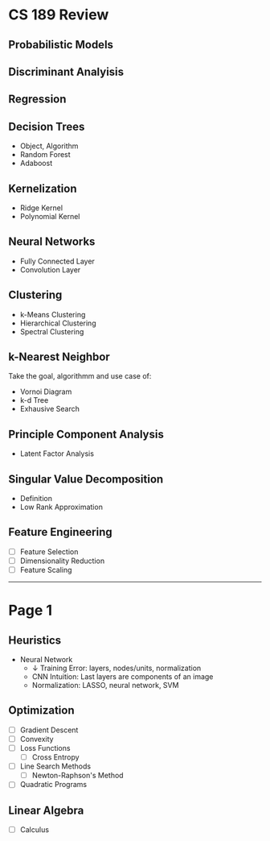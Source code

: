 #  CS 189 Review

## Probabilistic Models
## Discriminant Analyisis
## Regression

## Decision Trees
* Object, Algorithm
* Random Forest
* Adaboost

## Kernelization
* Ridge Kernel
* Polynomial Kernel


## Neural Networks
* Fully Connected Layer
* Convolution Layer

## Clustering
* k-Means Clustering
* Hierarchical Clustering
* Spectral Clustering

## k-Nearest Neighbor
Take the goal, algorithmm and use case of:
* Vornoi Diagram
* k-d Tree
* Exhausive Search

## Principle Component Analysis
  * Latent Factor Analysis
## Singular Value Decomposition
* Definition
* Low Rank Approximation

## Feature Engineering

* [ ] Feature Selection
* [ ] Dimensionality Reduction
* [ ] Feature Scaling

---

# Page 1

## Heuristics
* Neural Network
  - $\downarrow$ Training Error: layers, nodes/units, normalization
  - CNN Intuition: Last layers are components of an image
  - Normalization: LASSO, neural network, SVM

## Optimization
* [ ] Gradient Descent
* [ ] Convexity
* [ ] Loss Functions
    * [ ] Cross Entropy
* [ ] Line Search Methods
    * [ ] Newton-Raphson's Method
* [ ] Quadratic Programs

## Linear Algebra
* [ ] Calculus
